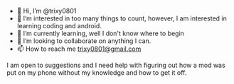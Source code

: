 - 👋 Hi, I’m @trixy0801
- 👀 I’m interested in too many things to count, however, I am interested in learning coding and android.
- 🌱 I’m currently learning, well I don't know where to begin
- 💞️ I’m looking to collaborate on anything I can.
- 📫 How to reach me trixy0801@gmail.com 

I am open to suggestions and I need help with figuring out how a mod was put on my phone without my knowledge and how to get it off.

<!---
trixy0801/trixy0801 is a ✨ special ✨ repository because its `README.md` (this file) appears on your GitHub profile.
You can click the Preview link to take a look at your changes.
--->
